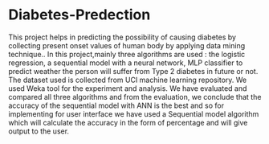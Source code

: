 # Diabetes-Predection
 This project helps in predicting the possibility of causing diabetes by collecting present onset values of human body by applying data mining technique.. In this project,mainly three algorithms are used : the logistic regression, a sequential model with a neural network, MLP classifier to predict weather the person will suffer from Type 2 diabetes in future or not. The dataset used is collected from UCI machine learning repository. We used Weka tool for the experiment and analysis. We have evaluated and compared all three algorithms and from the evaluation, we conclude that the accuracy of the sequential model with ANN is the best and so for implementing for user interface we have used a Sequential model algorithm which will calculate the accuracy in the form of percentage and will give output to the user.
